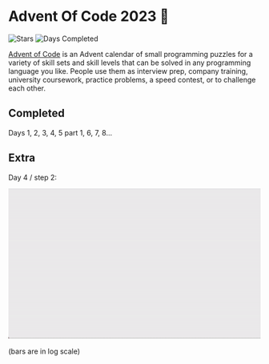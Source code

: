 # Advent Of Code 2023 🎄

![Stars](https://img.shields.io/badge/stars%20⭐-15-green)
![Days Completed](https://img.shields.io/badge/days%20completed-7-green)

[Advent of Code](https://adventofcode.com) is an Advent calendar of small programming puzzles for a variety of skill sets and skill levels that can be solved in any programming language you like. People use them as interview prep, company training, university coursework, practice problems, a speed contest, or to challenge each other.

## Completed

Days 1, 2, 3, 4, 5 part 1, 6, 7, 8...

## Extra

Day 4 / step 2:

![Day 4 animation](extra/cards.gif)

(bars are in log scale)
